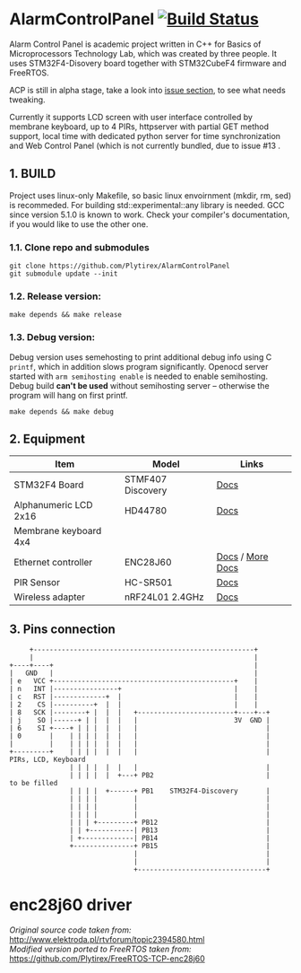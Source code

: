 # AlarmControlPanel [![Build Status](https://travis-ci.org/Plytirex/AlarmControlPanel.svg?branch=master)](https://travis-ci.org/Plytirex/AlarmControlPanel)

Alarm Control Panel is academic project written in C++ for Basics of Microprocessors
Technology Lab, which was created by three people. It uses STM32F4-Disovery board
together with STM32CubeF4 firmware and FreeRTOS. 

ACP is still in alpha stage, take a look into
[issue section](https://github.com/Plytirex/AlarmControlPanel/issues),
to see what needs tweaking.

Currently it supports LCD screen with user interface controlled by membrane keyboard,
up to 4 PIRs, httpserver with partial GET method support, local time with dedicated
python server for time synchronization and Web Control Panel (which is not currently
bundled, due to issue #13 .

## 1. BUILD ##
Project uses linux-only Makefile, so basic linux envoirnment (mkdir, rm, sed) is
recommeded. For building std::experimental::any library is needed. GCC since
version 5.1.0 is known to work. Check your compiler's documentation, if you would
like to use the other one.

### 1.1. Clone repo and submodules ###

    git clone https://github.com/Plytirex/AlarmControlPanel
    git submodule update --init
    

### 1.2. Release version: ###

    make depends && make release
    

### 1.3. Debug version: ###
Debug version uses semehosting to print additional debug info using C `printf`, 
which in addition slows program significantly. Openocd server started with `arm
semihosting enable` is needed to enable semihosting. Debug build **can't be used**
without semihosting server – otherwise the program will hang on first printf.

    make depends && make debug
    
 ## 2. Equipment ##

| Item                  | Model             | Links                       |
|-----------------------|-------------------|-----------------------------|
| STM32F4 Board         | STMF407 Discovery | [Docs][1]                   |
| Alphanumeric LCD 2x16 | HD44780           | [Docs][2]                   |
| Membrane keyboard 4x4 |                   |                             |
| Ethernet controller   | ENC28J60          | [Docs][3]  / [More Docs][4] |
| PIR Sensor            | HC-SR501          | [Docs][5]                   |
| Wireless adapter      | nRF24L01 2.4GHz   | [Docs][6]                   |

[1]: http://www.st.com/web/catalog/tools/FM116/SC959/SS1532/PF252419#tab-2
[2]: https://www.sparkfun.com/datasheets/LCD/HD44780.pdf
[3]: http://ww1.microchip.com/downloads/en/DeviceDoc/39662e.pdf
[4]: http://www.microchip.com/wwwproducts/Devices.aspx?dDocName=en022889
[5]: http://www.mpja.com/download/31227sc.pdf
[6]: http://www.nordicsemi.com/jpn/content/download/2730/34105/file/nRF24L01_Product_Specification_v2_0.pdf

## 3. Pins connection

```
     +-------------------------------------------------------+                        
     |                                                       |                        
+----+----+                                                  |                        
|   GND   |                                                  |                        
| e   VCC +---------------------------------------------+    |                        
| n   INT |----------------+                            |    |                        
| c   RST |-------------+  |                            |    |                        
| 2    CS |----------+  |  |                            |    |                        
| 8   SCK |--------+ |  |  |   +------------------------+----+--+                     
| j    SO |------+ | |  |  |   |                        3V  GND |                     
| 6    SI +----+ | | |  |  |   |                                |                     
| 0       |    | | | |  |  |   |                                |                     
|         |    | | | |  |  |   |                                |                     
+---------+    | | | |  |  |   |                                |  PIRs, LCD, Keyboard
               | | | |  |  |   |                                |                     
               | | | |  |  +---+ PB2                            |     to be filled    
               | | | |  +------+ PB1    STM32F4-Discovery       |                     
               | | | |         |                                |                     
               | | | |         |                                |                     
               | | | |         |                                |                     
               | | | +---------+ PB12                           |                     
               | | +-----------| PB13                           |                     
               | +-------------| PB14                           |                     
               +---------------+ PB15                           |                     
                               |                                |                     
                               |                                |                     
                               +--------------------------------+
```


# enc28j60 driver
*Original source code taken from:*  
  <http://www.elektroda.pl/rtvforum/topic2394580.html>  
*Modified version ported to FreeRTOS taken from:*  
  <https://github.com/Plytirex/FreeRTOS-TCP-enc28j60>
